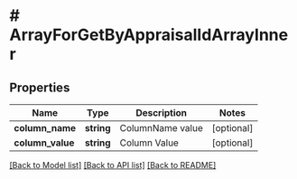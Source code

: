 # # ArrayForGetByAppraisalIdArrayInner

## Properties

Name | Type | Description | Notes
------------ | ------------- | ------------- | -------------
**column_name** | **string** | ColumnName value | [optional]
**column_value** | **string** | Column Value | [optional]

[[Back to Model list]](../../README.md#models) [[Back to API list]](../../README.md#endpoints) [[Back to README]](../../README.md)
